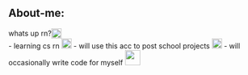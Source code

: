 ## About-me: 
<div style="display: flex; flex-direction: row; align-items: center;"> whats up rn? <img class="animated-gif" style="vertical-align: middle" src="https://media.giphy.com/media/8lQyyys3SGBoUUxrUp/giphy.gif" width="20" > </div>
- learning cs rn <img class="animated-gif" src="https://media.giphy.com/media/heIX5HfWgEYlW/giphy.gif" width="20" >
- will use this acc to post school projects <img class="animated-gif" src="https://media.giphy.com/media/qyjQsUt0p0TT2/giphy.gif" width="20" > 
- will occasionally write code for myself <img class="animated-gif" src="https://media.giphy.com/media/QNFhOolVeCzPQ2Mx85/giphy.gif" width="30">
